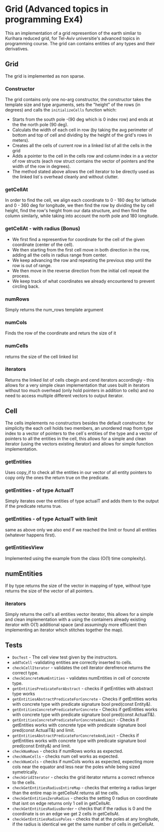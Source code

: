 # Grid (Advanced topics in programming Ex4)
This an implementation of a grid represention of the earth simliar to Kurihara reduced grid, for Tel-Aviv universitie's advanced topics in programming course. The grid can contains entities of any types and their derivatives.

## Grid
The grid is implemented as non sparse.

### Constructor
The grid contains only one no-arg constructor, the constructor takes the template size and type arguments, sets the "height" of the rows (in degrees) and calls the `initializeCells` function which:  
* Starts from the south pole -(90 deg which is 0 index row) and ends at the the north pole (90 deg).  
* Calculats the width of each cell in row (by taking the avg perimeter of bottom and top of cell and dividing by the height of the grid's rows in meters).
* Creates all the cells of current row in a linked list of all the cells in the grid
* Adds a pointer to the cell in the cells row and column index in a a vector of row structs (each row struct contains the vector of pointers and the width of the row in degrees).    
* The method stated above allows the cell iterator to be directly used as the linked list`s overhead cleanly and without clutter.

### getCellAt
In order to find the cell, we align each coordinate to 0 - 180 deg for latitude and 0 - 360 deg for longitude, we then find the row by dividing the by cell height, find the row's height from our data structure, and then find the column similarly, while taking into account the north pole and 180 longitude.  

### getCellAt - with radius (Bonus) 
* We first find a representive for coordinate for the cell of the given coordinate (center of the cell). 
* We then starting from the first cell move in both direction in the row, adding all the cells in radius range from center. 
* We keep advancing the row and repeating the previous step until the row is out of range. 
* We then move in the reverse direction from the initial cell repeat the process. 
* We keep track of what coordinates we already encountered to prevent circling back.

### numRows
Simply returns the num_rows template argument

### numCols
Finds the row of the coordinate and returs the size of it

### numCells
returns the size of the cell linked list

### iterators
Returns the linked list of cells cbegin and cend iterators accordingly - this allows for a very simple clean implementation that uses built in iterators without too much overhead (only hold pointers in addition to cells) and no need to access multiple different vectors to output iterator.  

## Cell
The cells implements no constructors besides the default constructor.
for simplicity the each cell holds two members, an unordered map from type index to a vector of pointers to the cell`s entities of the type and a vector of pointers to all the entities in the cell, this allows for a simple and clean iterator (using the vectors existing iterator) and allows for simple function implementation.

### getEntities
Uses copy_if to check all the entities in our vector of all entity pointers to copy only the ones the return true on the predicate.

### getEntities - of type ActualT
Simply iterates over the entities of type actualT and adds them to the output if the predicate returns true.

### getEntities - of type ActualT with limit
same as above only we also end if we reached the limit or found all entities (whatever happens first). 

### getEntitiesView
Implemented using the example from the class (O(1) time complexity).

## numEntities
If by type returns the size of the vector in mapping of type, without type returns the size of the vector of all pointers.

### iterators
Simply returns the cell's all entities vector iterator, this allows for a simple and clean implementation with a using the containers already existing iterator with O(1) additional space (and assumingly more efficient then implementing an iterator which stitches together the map).

## Tests
* `DocTest` - The cell view test given by the instructors. 
* `addToCell` -validating entities are correctly inserted to cells.
* `checkCellIterator` - validates the cell iterator derefrence returns the correct type.
* `checkConcreteNumEntities` - validates numEntities in cell of concrete type.
* `getEntitiesPredicateForAbstract` - checks if getEntities with abstract type works
* `getEntitiesAbstractPredicateForConcrete` - Checks if getEntities works with concrete type with predicate signature bool pred(const Entity&).  
* `getEntitiesConcretePredicateForConcrete` - Checks if getEntities works with concrete type with predicate signature bool pred(const ActualT&).  
* `getEntitiesConcretePredicateForConcreteAndLimit` - Checks if getEntities works with concrete type with predicate signature bool pred(const ActualT&) and limit.  
* `getEntitiesAbstractPredicateForConcreteAndLimit` - Checks if getEntities works with concrete type with predicate signature bool pred(const Entity&) and limit.
* `checkNumRows` - checks if numRows works as expected.
* `checkNumCells` - checks num cell works as expected.
* `checkNumCols` - checks if numCols works as expected, expecting more cols near the equator and less near the poles while being sized symetrically.
* `checkGridIterator` - checks the grid iterator returns a correct refrence to the cells.  
* `checkGetEntitiesRadiusEntireMap` - checks that entering a radius larger than the entire map in getCellsAt returns all tne cells.  
* `checkGetEntitiesZeroRadius` - checks the setting 0 radius on coordinate that isnt on edge returns only 1 cell in getCellsAt.  
* `checkGetEntitiesRadiusBorder` - checks that if the radius is 0 and the coordinate is on an edge we get 2 cells in getCellsAt.
* `checkGetEntitiesRadiusPoles` - checks that at the poles at any longitude, if the radius is identical we get the same number of cells in getCellsAt.  




